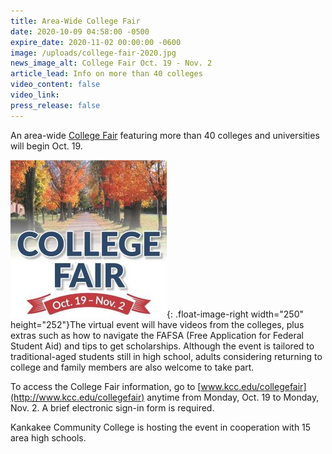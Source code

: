 ```yaml
---
title: Area-Wide College Fair
date: 2020-10-09 04:58:00 -0500
expire_date: 2020-11-02 00:00:00 -0600
image: /uploads/college-fair-2020.jpg
news_image_alt: College Fair Oct. 19 - Nov. 2
article_lead: Info on more than 40 colleges
video_content: false
video_link:
press_release: false
---
```


An area-wide [College Fair](/College-Fair-Flier-2020.pdf) featuring more than 40 colleges and universities will begin Oct. 19.

![](/uploads/college-fair-2020-article.jpg){: .float-image-right width="250" height="252"}The virtual event will have videos from the colleges, plus extras such as how to navigate the FAFSA (Free Application for Federal Student Aid) and tips to get scholarships. Although the event is tailored to traditional-aged students still in high school, adults considering returning to college and family members are also welcome to take part.

To access the College Fair information, go to [www.kcc.edu/collegefair](http://www.kcc.edu/collegefair) anytime from Monday, Oct. 19 to Monday, Nov. 2. A brief electronic sign-in form is required.

Kankakee Community College is hosting the event in cooperation with 15 area high schools.